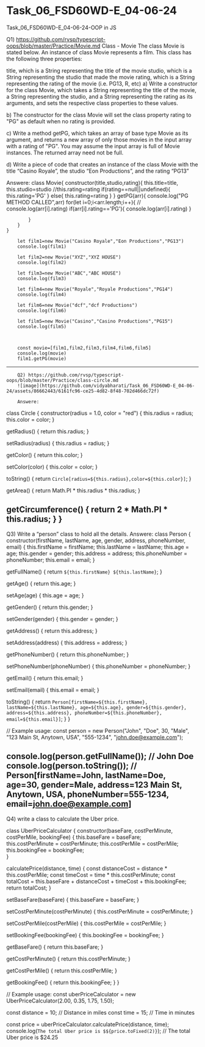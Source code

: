 # Task_06_FSD60WD-E_04-06-24
Task_06_FSD60WD-E_04-06-24-OOP in JS

Q1)  https://github.com/rvsp/typescript-oops/blob/master/Practice/Movie.md
Class - Movie
The class Movie is stated below. An instance of class Movie represents a film. This class has the following three properties:

title, which is a String representing the title of the movie
studio, which is a String representing the studio that made the movie
rating, which is a String representing the rating of the movie (i.e. PG­13, R, etc)
a) Write a constructor for the class Movie, which takes a String representing the title of the movie, a String representing the studio, and a String representing the rating as its arguments, and sets the respective class properties to these values.

b) The constructor for the class Movie will set the class property rating to "PG" as default when no rating is provided.

c) Write a method getPG, which takes an array of base type Movie as its argument, and returns a new array of only those movies in the input array with a rating of "PG". You may assume the input array is full of Movie instances. The returned array need not be full.

d) Write a piece of code that creates an instance of the class Movie with the title “Casino Royale”, the studio “Eon Productions”, and the rating “PG­13”

Answere:
class Movie{
        constructor(title,studio,rating){
            this.title=title,
            this.studio=studio
            //this.rating=rating
            if(rating==null||undefined){
                this.rating='PG'
            }
            else{
                this.rating=rating
            }
        }
        getPG(arr){
            console.log("PG METHOD CALLED",arr)
            for(let i=0;i<arr.length;i++){
                // console.log(arr[i].rating)
                if(arr[i].rating=='PG'){
                    console.log(arr[i].rating)
                }
               
            }
        }
    }

        let film1=new Movie("Casino Royale","Eon Productions","PG­13")
        console.log(film1)

        let film2=new Movie("XYZ","XYZ HOUSE")
        console.log(film2)

        let film3=new Movie("ABC","ABC HOUSE")
        console.log(film3)

        let film4=new Movie("Royale","Royale Productions","PG­14")
        console.log(film4)

        let film6=new Movie("dcf","dcf Productions")
        console.log(film6)

        let film5=new Movie("Casino","Casino Productions","PG­15")
        console.log(film5)

       

        const movie=[film1,film2,film3,film4,film6,film5]
        console.log(movie)
        film1.getPG(movie)
----------------------------------------------------------------------------------------------------------------------------------------------------------------------------------

        Q2) https://github.com/rvsp/typescript-oops/blob/master/Practice/class-circle.md
        ![image](https://github.com/vidyabharati/Task_06_FSD60WD-E_04-06-24/assets/86662443/6161fc96-ce25-4d82-8f48-702d466dc72f)

        Answere:
class Circle {
  constructor(radius = 1.0, color = "red") {
    this.radius = radius;
    this.color = color;
  }

  getRadius() {
    return this.radius;
  }

  setRadius(radius) {
    this.radius = radius;
  }

  getColor() {
    return this.color;
  }

  setColor(color) {
    this.color = color;
  }

  toString() {
    return `Circle[radius=${this.radius},color=${this.color}]`;
  }

  getArea() {
    return Math.PI * this.radius * this.radius;
  }

  getCircumference() {
    return 2 * Math.PI * this.radius;
  }
}
---------------------------------------------------------------------------------------------------------------------------------------------------------------------
Q3) Write a “person” class to hold all the details.
Answere:
class Person {
  constructor(firstName, lastName, age, gender, address, phoneNumber, email) {
    this.firstName = firstName;
    this.lastName = lastName;
    this.age = age;
    this.gender = gender;
    this.address = address;
    this.phoneNumber = phoneNumber;
    this.email = email;
  }

  getFullName() {
    return `${this.firstName} ${this.lastName}`;
  }

  getAge() {
    return this.age;
  }

  setAge(age) {
    this.age = age;
  }

  getGender() {
    return this.gender;
  }

  setGender(gender) {
    this.gender = gender;
  }

  getAddress() {
    return this.address;
  }

  setAddress(address) {
    this.address = address;
  }

  getPhoneNumber() {
    return this.phoneNumber;
  }

  setPhoneNumber(phoneNumber) {
    this.phoneNumber = phoneNumber;
  }

  getEmail() {
    return this.email;
  }

  setEmail(email) {
    this.email = email;
  }

  toString() {
    return `Person[firstName=${this.firstName}, lastName=${this.lastName}, age=${this.age}, gender=${this.gender}, address=${this.address}, phoneNumber=${this.phoneNumber}, email=${this.email}]`;
  }
}

// Example usage:
const person = new Person("John", "Doe", 30, "Male", "123 Main St, Anytown, USA", "555-1234", "john.doe@example.com");

console.log(person.getFullName()); // John Doe
console.log(person.toString());    // Person[firstName=John, lastName=Doe, age=30, gender=Male, address=123 Main St, Anytown, USA, phoneNumber=555-1234, email=john.doe@example.com]
-----------------------------------------------------------------------------------------------------------------------------------------------------------------------------------------------------------------------------------------------------------------------------------------------------------------------------
Q4) write a class to calculate the Uber price.

class UberPriceCalculator {
  constructor(baseFare, costPerMinute, costPerMile, bookingFee) {
    this.baseFare = baseFare;          
    this.costPerMinute = costPerMinute; 
    this.costPerMile = costPerMile;     
    this.bookingFee = bookingFee;       
  }

  calculatePrice(distance, time) {
    const distanceCost = distance * this.costPerMile;
    const timeCost = time * this.costPerMinute;
    const totalCost = this.baseFare + distanceCost + timeCost + this.bookingFee;
    return totalCost;
  }

  setBaseFare(baseFare) {
    this.baseFare = baseFare;
  }

  setCostPerMinute(costPerMinute) {
    this.costPerMinute = costPerMinute;
  }

  setCostPerMile(costPerMile) {
    this.costPerMile = costPerMile;
  }

  setBookingFee(bookingFee) {
    this.bookingFee = bookingFee;
  }

  getBaseFare() {
    return this.baseFare;
  }

  getCostPerMinute() {
    return this.costPerMinute;
  }

  getCostPerMile() {
    return this.costPerMile;
  }

  getBookingFee() {
    return this.bookingFee;
  }
}

// Example usage:
const uberPriceCalculator = new UberPriceCalculator(2.00, 0.35, 1.75, 1.50);

const distance = 10; // Distance in miles
const time = 15;     // Time in minutes

const price = uberPriceCalculator.calculatePrice(distance, time);
console.log(`The total Uber price is $${price.toFixed(2)}`); // The total Uber price is $24.25

        
